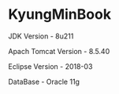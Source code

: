 # KyungMinBook

JDK Version - 8u211

Apach Tomcat Version - 8.5.40

Eclipse Version - 2018-03

DataBase - Oracle 11g
